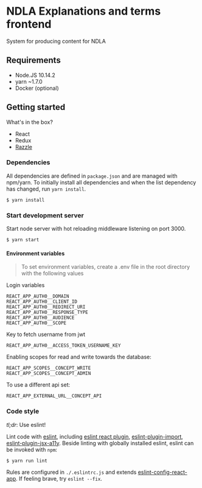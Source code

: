 # NDLA Explanations and terms frontend

System for producing content for NDLA

## Requirements

- Node.JS 10.14.2
- yarn ~1.7.0
- Docker (optional)

## Getting started

What's in the box?

- React
- Redux
- [Razzle](https://github.com/jaredpalmer/razzle)

### Dependencies

All dependencies are defined in `package.json` and are managed with npm/yarn. To
initially install all dependencies and when the list dependency has changed,
run `yarn install`.

```
$ yarn install
```

### Start development server

Start node server with hot reloading middleware listening on port 3000.

```
$ yarn start
```

#### Environment variables  
> To set environment variables, create a .env file in the root directory with the following values

Login variables
```
REACT_APP_AUTH0__DOMAIN
REACT_APP_AUTH0__CLIENT_ID
REACT_APP_AUTH0__REDIRECT_URI
REACT_APP_AUTH0__RESPONSE_TYPE
REACT_APP_AUTH0__AUDIENCE
REACT_APP_AUTH0__SCOPE
```

Key to fetch username from jwt
```
REACT_APP_AUTH0__ACCESS_TOKEN_USERNAME_KEY
```

Enabling scopes for read and write towards the database:
```
REACT_APP_SCOPES__CONCEPT_WRITE
REACT_APP_SCOPES__CONCEPT_ADMIN
```

To use a different api set:
```
REACT_APP_EXTERNAL_URL__CONCEPT_API
```


### Code style

_tl;dr_: Use eslint! 

Lint code with [eslint](http://eslint.org/), including [eslint react plugin](https://github.com/yannickcr/eslint-plugin-react), [eslint-plugin-import](https://github.com/benmosher/eslint-plugin-import), [eslint-plugin-jsx-a11y](https://github.com/evcohen/eslint-plugin-jsx-a11y#readme).
Beside linting with globally installed eslint, eslint can be invoked with `npm`:

```
$ yarn run lint
```

Rules are configured in `./.eslintrc.js` and extends [eslint-config-react-app](https://github.com/facebook/create-react-app/tree/master/packages/eslint-config-react-app). If feeling brave, try `eslint --fix`.
